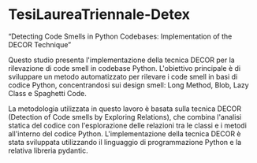 # TesiLaureaTriennale-Detex

“Detecting Code Smells in Python Codebases: Implementation of the DECOR Technique”

Questo studio presenta l'implementazione della tecnica DECOR per la rilevazione di code smell in codebase Python. L'obiettivo principale è di sviluppare un metodo automatizzato per rilevare i code smell in basi di codice Python, concentrandosi sui design smell: Long Method, Blob, Lazy Class e Spaghetti Code.

La metodologia utilizzata in questo lavoro è basata sulla tecnica DECOR (Detection of Code smells by Exploring Relations), che combina l'analisi statica del codice con l'esplorazione delle relazioni tra le classi e i metodi all'interno del codice Python. L'implementazione della tecnica DECOR è stata sviluppata utilizzando il linguaggio di programmazione Python e la relativa libreria pydantic.